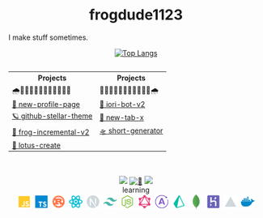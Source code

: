 <style>
  .projects-sm {
    display: none;
  }

  @media screen and (max-width: 600px) {
    .projects-sm {
      display: block;
    }
    .projects-lg {
      display: none;
    }
  }
</style>

<h1 align="center">frogdude1123</h1>
I make stuff sometimes.
<div align="center">

[![Top Langs](https://github-readme-stats.vercel.app/api/top-langs/?username=frog1123&layout=compact&bg_color=00000000&border_color=00000000&text_color=fff)](https://github.com/anuraghazra/github-readme-stats)

</div>

<div align="center">

  <div class="projects-lg" style="overflow-x:auto;">
   <table>
      <tr>
        <th>Projects</th>
        <th>Projects</th>
     </tr>
      <tr>
        <td>🌧️🍃🌴🍃🌴🍃🌴🍃🌴🍃🌴🍃</td>
        <td>🍃🌴🍃🌴🍃🌴🍃🌴🍃🌴🍃🌧️</td>
      </tr>
      <tr>
        <td><a href="https://github.com/frog1123/new-profile-page">🎉 new-profile-page</a></td>
        <td><a href="https://github.com/frog1123/iori-bot-v2">🤖 iori-bot-v2</a></td>
      </tr>
      <tr>
        <td><a href="https://github.com/frog1123/github-stellar-theme-v2">🪐 github-stellar-theme</a></td>
        <td><a href="https://github.com/frog1123/new-tab-x">🎀 new-tab-x</a></td>
      </tr>
      <tr>
        <td><a href="https://github.com/frog1123/frog-incremental-v2">🐸 frog-incremental-v2</a></td>
        <td><a href="https://github.com/frog1123/short-generator">🛸 short-generator</a></td>
      </tr>
      <tr>
        <td><a href="https://github.com/frog1123/lotus-create">🪷 lotus-create</a></td>
        <td><a href=""></a></td>
      </tr>
    </table>
  </div>

  <div class="projects-sm" style="overflow-x:auto;">
   <table>
      <tr>
        <th>Projects</th>
      </tr>
      <tr>
        <td>🌧️🍃🌴🍃🌴🍃🌴🍃🌴🍃🌧️</td>
      </tr>
      <tr><td><a href="https://github.com/frog1123/new-profile-page">🎉 new-profile-page</a></td></tr>
      <tr><td><a href="https://github.com/frog1123/iori-bot-v2">🤖 iori-bot-v2</a></td></tr>
      <tr><td><a href="https://github.com/frog1123/github-stellar-theme-v2">🪐 github-stellar-theme</a></td></tr>
      <tr><td><a href="https://github.com/frog1123/new-tab-x">🎀 new-tab-x</a></td></tr>
      <tr><td><a href="https://github.com/frog1123/frog-incremental-v2">🐸 frog-incremental-v2</a></td></tr>
      <tr><td><a href="https://github.com/frog1123/short-generator">🛸 short-generator</a></td></tr>
      <tr><td><a href="https://github.com/frog1123/lotus-create">🪷 lotus-create</a></td></tr>
      <tr><td><a href=""></a></td></tr>
    </table>
  </div>

</div>
<br/>
<br/>
<div align="center">
  <a href="https://www.youtube.com/@frogdude1123/featured"><img src="https://img.shields.io/badge/YouTube-red?style=for-the-badge&logo=youtube&logoColor=white"/></a>
  <a href="https://frogdude1123.herokuapp.com/home/"><img src="https://img.shields.io/badge/%F0%9F%8C%B4-website-grey?labelColor=d9ed92&style=for-the-badge" alt="🌴" /></a>
  <a href="https://github.com/antonkomarev/github-profile-views-counter"><img src="https://komarev.com/ghpvc/?username=frog1123&color=grey&style=for-the-badge"></a>
</div>
<div align="center">

  <div align="center">
    learning
  </div>
    <img src="https://raw.githubusercontent.com/frog1123/frog1123/main/icons/javascript.svg" width="30px" height="30px" />
    <img src="https://raw.githubusercontent.com/frog1123/frog1123/main/icons/typescript.svg" width="30px" height="30px" />
    <img src="https://raw.githubusercontent.com/frog1123/frog1123/main/icons/rust.svg" width="30px" height="30px" />
    <img src="https://raw.githubusercontent.com/frog1123/frog1123/main/icons/react.svg" width="30px" height="30px" />
    <img src="https://raw.githubusercontent.com/frog1123/frog1123/main/icons/next.svg" width="30px" height="30px" />
    <img src="https://raw.githubusercontent.com/frog1123/frog1123/main/icons/tailwindcss.svg" width="30px" height="30px" />
    <img src="https://raw.githubusercontent.com/frog1123/frog1123/main/icons/nodejs.svg" width="30px" height="30px" />
    <img src="https://raw.githubusercontent.com/frog1123/frog1123/main/icons/graphql.svg" width="30px" height="30px" />
    <img src="https://raw.githubusercontent.com/frog1123/frog1123/main/icons/apollo.svg" width="30px" height="30px" />
    <img src="https://raw.githubusercontent.com/frog1123/frog1123/main/icons/prisma.svg"  width="30px" height="30px" />
    <img src="https://raw.githubusercontent.com/frog1123/frog1123/main/icons/mongodb.png"  width="30px" height="30px" />
    <img src="https://raw.githubusercontent.com/frog1123/frog1123/main/icons/heroku.svg" width="30px" height="30px" />
    <img src="https://raw.githubusercontent.com/frog1123/frog1123/main/icons/vercel.svg" width="30px" height="30px" />
    <img src="https://raw.githubusercontent.com/frog1123/frog1123/main/icons/docker.svg" width="30px" height="30px" />
</div>
